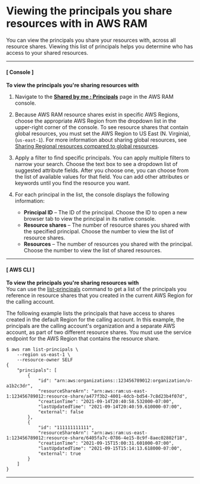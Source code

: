 # Viewing the principals you share resources with in AWS RAM<a name="working-with-sharing-view-principals"></a>

You can view the principals you share your resources with, across all resource shares\. Viewing this list of principals helps you determine who has access to your shared resources\.

------
#### [ Console ]

**To view the principals you're sharing resources with**

1. Navigate to the **[Shared by me : Principals](https://console.aws.amazon.com/ram/home#OwnedPrincipals:)** page in the AWS RAM console\.

1. Because AWS RAM resource shares exist in specific AWS Regions, choose the appropriate AWS Region from the dropdown list in the upper\-right corner of the console\. To see resource shares that contain global resources, you must set the AWS Region to US East \(N\. Virginia\), \(`us-east-1`\)\. For more information about sharing global resources, see [Sharing Regional resources compared to global resources](working-with-regional-vs-global.md)\.

1. Apply a filter to find specific principals\. You can apply multiple filters to narrow your search\. Choose the text box to see a dropdown list of suggested attribute fields\. After you choose one, you can choose from the list of available values for that field\. You can add other attributes or keywords until you find the resource you want\.

1. For each principal in the list, the console displays the following information:
   + **Principal ID** – The ID of the principal\. Choose the ID to open a new browser tab to view the principal in its native console\. 
   + **Resource shares** – The number of resource shares you shared with the specified principal\. Choose the number to view the list of resource shares\.
   + **Resources** – The number of resources you shared with the principal\. Choose the number to view the list of shared resources\.

------
#### [ AWS CLI ]

**To view the principals you're sharing resources with**  
You can use the [list\-principals](https://docs.aws.amazon.com/cli/latest/reference/ram/list-principals.html) command to get a list of the principals you reference in resource shares that you created in the current AWS Region for the calling account\.

The following example lists the principals that have access to shares created in the default Region for the calling account\. In this example, the principals are the calling account's organization and a separate AWS account, as part of two different resource shares\. You must use the service endpoint for the AWS Region that contains the resource share\.

```
$ aws ram list-principals \
    --region us-east-1 \
    --resource-owner SELF
{
    "principals": [
        {
            "id": "arn:aws:organizations::123456789012:organization/o-a1b2c3dr",
            "resourceShareArn": "arn:aws:ram:us-east-1:123456789012:resource-share/a477f3b2-4001-4dcb-bd54-7c8d23b4f07d",
            "creationTime": "2021-09-14T20:40:58.532000-07:00",
            "lastUpdatedTime": "2021-09-14T20:40:59.610000-07:00",
            "external": false
        },
        {
            "id": "111111111111",
            "resourceShareArn": "arn:aws:ram:us-east-1:123456789012:resource-share/6405fa7c-0786-4e15-8c9f-8aec02802f18",
            "creationTime": "2021-09-15T15:00:31.601000-07:00",
            "lastUpdatedTime": "2021-09-15T15:14:13.618000-07:00",
            "external": true
        }
    ]
}
```

------